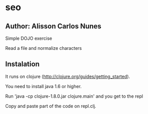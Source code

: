 # seo

## Author: Alisson Carlos Nunes

Simple DOJO exercise

Read a file and normalize characters 

## Instalation
It runs on clojure (http://clojure.org/guides/getting_started). 

You need to install java 1.6 or higher.

Run 'java -cp clojure-1.8.0.jar clojure.main' and you get to the repl

Copy and paste part of the code on repl.clj.

